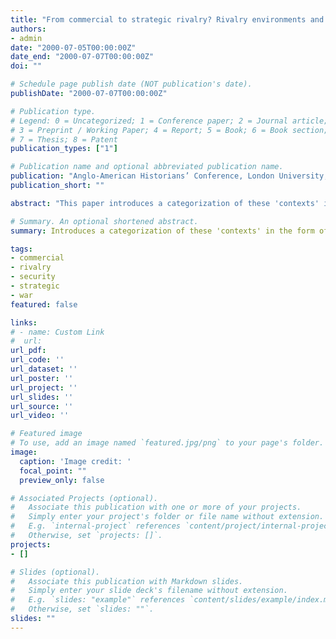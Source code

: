 ```yaml
---
title: "From commercial to strategic rivalry? Rivalry environments and the nineteenth K-Wave [Paper presentation]"
authors:
- admin
date: "2000-07-05T00:00:00Z"
date_end: "2000-07-07T00:00:00Z"
doi: ""

# Schedule page publish date (NOT publication's date).
publishDate: "2000-07-07T00:00:00Z"

# Publication type.
# Legend: 0 = Uncategorized; 1 = Conference paper; 2 = Journal article;
# 3 = Preprint / Working Paper; 4 = Report; 5 = Book; 6 = Book section;
# 7 = Thesis; 8 = Patent
publication_types: ["1"]

# Publication name and optional abbreviated publication name.
publication: "Anglo-American Historians’ Conference, London University, London, UK"
publication_short: ""

abstract: "This paper introduces a categorization of these 'contexts' in the form of global rivalry environments. Diehl and Goertz applied the natural science model of 'natural equilibrium' to the concept of rivalries and develop an 'equilibrium model of enduring rivalries' (Diehl and Goertz 2000, 132), stating that states (after an initial major shock) rapidly 'lock in' to enduring rivalries, which then change little until their quick demise (partly caused by another major shock). This implies that rivalries create a certain stable environment. Whenever this environment experiences a sudden and major shock, it forces the actors to accommodate to this shock until it develops a new equilibrium or environment. This paper proposes to take an even broader view of this process. Combining the framework of the leadership long cycle and the concept of rivalries we are able to identify global long cycle environments that determine the way rivalries are established, how they 'behave,' and how they end. Just as major shocks cause the equilibria of interstate rival behavior to rearrange and create a new stable environment, so do major global shocks create a phase of transition after which a new global environment is established in which the rivalries take place. Or, to put it differently, the global rivalry environments set the stage on which the individual rivalries take place."

# Summary. An optional shortened abstract.
summary: Introduces a categorization of these 'contexts' in the form of global rivalry environments.

tags:
- commercial
- rivalry
- security
- strategic
- war
featured: false

links:
# - name: Custom Link
#  url:
url_pdf:
url_code: ''
url_dataset: ''
url_poster: ''
url_project: ''
url_slides: ''
url_source: ''
url_video: ''

# Featured image
# To use, add an image named `featured.jpg/png` to your page's folder.
image:
  caption: 'Image credit: '
  focal_point: ""
  preview_only: false

# Associated Projects (optional).
#   Associate this publication with one or more of your projects.
#   Simply enter your project's folder or file name without extension.
#   E.g. `internal-project` references `content/project/internal-project/index.md`.
#   Otherwise, set `projects: []`.
projects:
- []

# Slides (optional).
#   Associate this publication with Markdown slides.
#   Simply enter your slide deck's filename without extension.
#   E.g. `slides: "example"` references `content/slides/example/index.md`.
#   Otherwise, set `slides: ""`.
slides: ""
---
```

